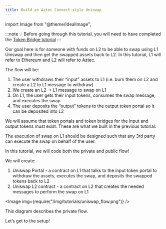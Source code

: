 ```yaml
---
title: Build an Aztec Connect-style Uniswap
---
```


import Image from "@theme/IdealImage";

:::note
💡 Before going through this tutorial, you will need to have completed the [Token Bridge tutorial](../token_portal/main.md)
:::

Our goal here is for someone with funds on L2 to be able to swap using L1 Uniswap and then get the swapped assets back to L2. In this tutorial, L1 will refer to Ethereum and L2 will refer to Aztec.

The flow will be:

1. The user withdraws their “input” assets to L1 (i.e. burn them on L2 and create a L2 to L1 message to withdraw)
2. We create an L2 → L1 message to swap on L1
3. On L1, the user gets their input tokens, consumes the swap message, and executes the swap
4. The user deposits the “output” tokens to the output token portal so it can be deposited into L2

We will assume that token portals and token bridges for the input and output tokens must exist. These are what we built in the previous tutorial.

The execution of swap on L1 should be designed such that any 3rd party can execute the swap on behalf of the user.

In this tutorial, we will code both the private and public flow!

We will create:

1. Uniswap Portal - a contract on L1 that talks to the input token portal to withdraw the assets, executes the swap, and deposits the swapped tokens back to L2
2. Uniswap L2 contract - a contract on L2 that creates the needed messages to perform the swap on L1

<Image img={require("/img/tutorials/uniswap_flow.png")} />

This diagram describes the private flow.

Let’s get to the setup!
